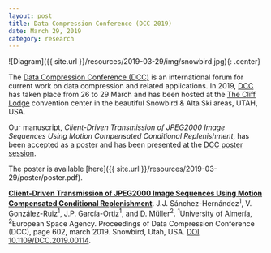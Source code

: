 ```yaml
---
layout: post
title: Data Compression Conference (DCC 2019)
date: March 29, 2019
category: research
---
```


![Diagram]({{ site.url }}/resources/2019-03-29/img/snowbird.jpg){: .center}

The [Data Compression Conference (DCC)][1] is an international forum for current work on data compression and related applications.
In 2019, [DCC][1] has taken place from 26 to 29 March and has been hosted at the [The Cliff Lodge][2] convention center in the beautiful Snowbird & Alta Ski areas, UTAH, USA.

Our manuscript, *Client-Driven Transmission of JPEG2000 Image Sequences Using Motion Compensated Conditional Replenishment*, has been accepted as a poster and has been presented at the [DCC poster session][3].

The poster is available [here]({{ site.url }}/resources/2019-03-29/poster/poster.pdf).

[**Client-Driven Transmission of JPEG2000 Image Sequences Using Motion Compensated Conditional Replenishment**](https://ieeexplore.ieee.org/document/8712654).
J.J. Sánchez-Hernández<sup>1</sup>, V. González-Ruiz<sup>1</sup>, J.P. García-Ortiz<sup>1</sup>, and D. Müller<sup>2</sup>.
<sup>1</sup>University of Almería, <sup>2</sup>European Space Agency. Proceedings of Data Compression Conference (DCC), page 602, march 2019. Snowbird, Utah, USA.
[DOI 10.1109/DCC.2019.00114](https://ieeexplore.ieee.org/document/8712654).

[1]: http://www.cs.brandeis.edu/~dcc/
[2]: https://www.snowbird.com/lodging/the-cliff-lodge/
[3]: http://cs.brandeis.edu/~dcc/Programs/Program2019.pdf
